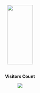 


<div align="center">  
  
  <img width="41%" height="195px" src="https://github-readme-stats.vercel.app/api/top-langs/?username=JonathanGuimarae3s&layout=compact&hide_border=true&title_color=00bfbf&text_color=00bfbf&bg_color=0d1117" />
</div>






 


<div align="center">
<br><p align="centre"><b>Visitors Count</b></p>  
<p align="center"><img align="center" src="https://profile-counter.glitch.me/{JonathanGuimarae3s}/count.svg" /></p> 
<br></div>

